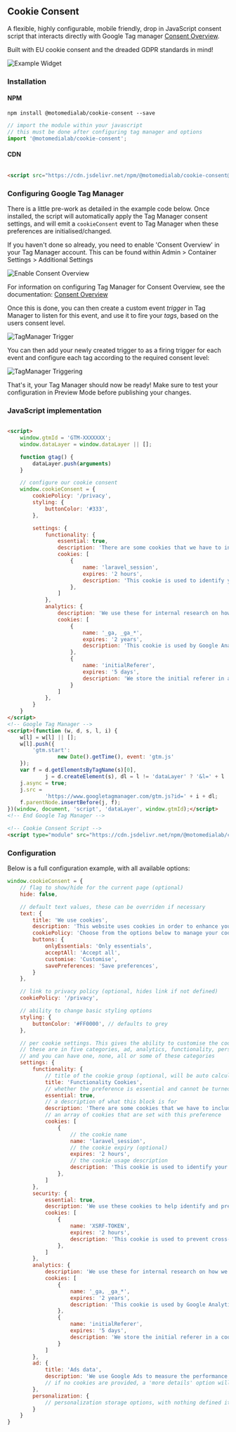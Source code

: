 ## Cookie Consent

A flexible, highly configurable, mobile friendly, drop in JavaScript consent script that interacts directly with Google
Tag
manager [Consent Overview](https://support.google.com/tagmanager/answer/10718549?hl=en).

Built with EU cookie consent and the dreaded GDPR standards in mind!

![Example Widget](https://mtcm-public.s3.eu-west-2.amazonaws.com/packages/%40motomedialab/cookie-consent/recording.gif)

### Installation

#### NPM

`npm install @motomedialab/cookie-consent --save`

```javascript
// import the module within your javascript
// this must be done after configuring tag manager and options
import '@motomedialab/cookie-consent';
```

#### CDN

```html

<script src="https://cdn.jsdelivr.net/npm/@motomedialab/cookie-consent@latest" type="module"></script>
```

### Configuring Google Tag Manager

There is a little pre-work as detailed in the example code below. Once installed, the script will automatically apply
the Tag Manager consent settings, and will emit a `cookieConsent` event to Tag Manager when these preferences
are initialised/changed.

If you haven't done so already, you need to enable 'Consent Overview' in your Tag Manager account. This can be found
within Admin > Container Settings > Additional Settings

![Enable Consent Overview](https://mtcm-public.s3.eu-west-2.amazonaws.com/packages/%40motomedialab/cookie-consent/enable-consent-overview.png)

For information on configuring Tag Manager for Consent Overview, see the
documentation: [Consent Overview](https://support.google.com/tagmanager/answer/10718549?hl=en)

Once this is done, you can then create a custom event *trigger* in Tag Manager to listen for this event, and use it to
fire your *tags*, based on the users consent level.

![TagManager Trigger](https://mtcm-public.s3.eu-west-2.amazonaws.com/packages/%40motomedialab/cookie-consent/trigger.png)

You can then add your newly created trigger to as a firing trigger for each event and configure each tag according to
the required consent level:

![TagManager Triggering](https://mtcm-public.s3.eu-west-2.amazonaws.com/packages/%40motomedialab/cookie-consent/triggering.png)

That's it, your Tag Manager should now be ready! Make sure to test your configuration in Preview Mode before publishing
your changes.

### JavaScript implementation

```html

<script>
    window.gtmId = 'GTM-XXXXXXX';
    window.dataLayer = window.dataLayer || [];

    function gtag() {
        dataLayer.push(arguments)
    }

    // configure our cookie consent
    window.cookieConsent = {
        cookiePolicy: '/privacy',
        styling: {
            buttonColor: '#333',
        },

        settings: {
            functionality: {
                essential: true,
                description: 'There are some cookies that we have to include in order for certain web pages to function. For this reason, they do not require your consent.',
                cookies: [
                    {
                        name: 'laravel_session',
                        expires: '2 hours',
                        description: 'This cookie is used to identify your unique session on the website.',
                    },
                ]
            },
            analytics: {
                description: 'We use these for internal research on how we can improve the service we provide for all our users. These cookies assess how you interact with our website.',
                cookies: [
                    {
                        name: '_ga, _ga_*',
                        expires: '2 years',
                        description: 'This cookie is used by Google Analytics to distinguish unique users by assigning a randomly generated number as a client identifier. It is included in each page request in a site and used to calculate visitor, session and campaign data for the sites analytics reports.',
                    },
                    {
                        name: 'initialReferer',
                        expires: '5 days',
                        description: 'We store the initial referer in a cookie to help us understand how users find our website.'
                    }
                ]
            },
        }
    }
</script>
<!-- Google Tag Manager -->
<script>(function (w, d, s, l, i) {
    w[l] = w[l] || [];
    w[l].push({
        'gtm.start':
                new Date().getTime(), event: 'gtm.js'
    });
    var f = d.getElementsByTagName(s)[0],
            j = d.createElement(s), dl = l != 'dataLayer' ? '&l=' + l : '';
    j.async = true;
    j.src =
            'https://www.googletagmanager.com/gtm.js?id=' + i + dl;
    f.parentNode.insertBefore(j, f);
})(window, document, 'script', 'dataLayer', window.gtmId);</script>
<!-- End Google Tag Manager -->

<!-- Cookie Consent Script -->
<script type="module" src="https://cdn.jsdelivr.net/npm/@motomedialab/cookie-consent@latest/dist/index.js"></script>
```

### Configuration

Below is a full configuration example, with all available options:

```javascript
window.cookieConsent = {
    // flag to show/hide for the current page (optional)
    hide: false,

    // default text values, these can be overriden if necessary
    text: {
        title: 'We use cookies',
        description: 'This website uses cookies in order to enhance your overall user experience.',
        cookiePolicy: 'Choose from the options below to manage your cookie preferences. :link(Click here) to read our cookie/privacy policy.',
        buttons: {
            onlyEssentials: 'Only essentials',
            acceptAll: 'Accept all',
            customise: 'Customise',
            savePreferences: 'Save preferences',
        }
    },

    // link to privacy policy (optional, hides link if not defined)
    cookiePolicy: '/privacy',

    // ability to change basic styling options
    styling: {
        buttonColor: '#FF0000', // defaults to grey
    },

    // per cookie settings. This gives the ability to customise the cookie settings
    // these are in five categories, ad, analytics, functionality, personalization & security
    // and you can have one, none, all or some of these categories
    settings: {
        functionality: {
            // title of the cookie group (optional, will be auto calculated by default)
            title: 'Functionality Cookies',
            // whether the preference is essential and cannot be turned off (optional, false by default)
            essential: true,
            // a description of what this block is for
            description: 'There are some cookies that we have to include in order for certain web pages to function. For this reason, they do not require your consent.',
            // an array of cookies that are set with this preference
            cookies: [
                {
                    // the cookie name
                    name: 'laravel_session',
                    // the cookie expiry (optional)
                    expires: '2 hours',
                    // the cookie usage description
                    description: 'This cookie is used to identify your unique session on the website.',
                },
            ]
        },
        security: {
            essential: true,
            description: 'We use these cookies to help identify and prevent potential security risks. For this reason, they do not require your consent.',
            cookies: [
                {
                    name: 'XSRF-TOKEN',
                    expires: '2 hours',
                    description: 'This cookie is used to prevent cross-site request forgery (CSRF) attacks.',
                },
            ]
        },
        analytics: {
            description: 'We use these for internal research on how we can improve the service we provide for all our users. These cookies assess how you interact with our website.',
            cookies: [
                {
                    name: '_ga, _ga_*',
                    expires: '2 years',
                    description: 'This cookie is used by Google Analytics to distinguish unique users by assigning a randomly generated number as a client identifier. It is included in each page request in a site and used to calculate visitor, session and campaign data for the sites analytics reports.',
                },
                {
                    name: 'initialReferer',
                    expires: '5 days',
                    description: 'We store the initial referer in a cookie to help us understand how users find our website.'
                }
            ]
        },
        ad: {
            title: 'Ads data',
            description: 'We use Google Ads to measure the performance of our advertising campaigns and to provide advertising based on visitors\' interests. We do not use cookies to collect personal information.',
            // if no cookies are provided, a 'more details' option will be hidden for this preference
        },
        personalization: {
            // personalization storage options, with nothing defined it'll simply show as 'Personalization cookies' with a toggle
        }
    }
}
```